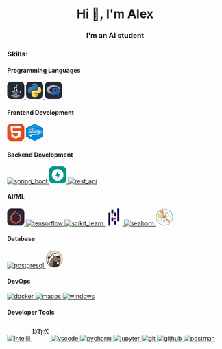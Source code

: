 <h1 align="center">Hi 👋, I'm Alex</h1>
<h3 align="center">I'm an AI student</h3>

<h3 align="left">Skills:</h3>

<h4>Programming Languages</h4>
  <a href="https://www.java.com" target="_blank" rel="noreferrer">
    <img src="https://raw.githubusercontent.com/tandpfun/skill-icons/65dea6c4eaca7da319e552c09f4cf5a9a8dab2c8/icons/Java-Dark.svg" alt="java" width="40" height="40"/>
  </a>

  <a href="https://www.python.org" target="_blank" rel="noreferrer">
    <img src="https://raw.githubusercontent.com/tandpfun/skill-icons/65dea6c4eaca7da319e552c09f4cf5a9a8dab2c8/icons/Python-Dark.svg" alt="python" width="40" height="40"/>
  </a>
  <a href="https://www.r-project.org/" target="_blank" rel="noreferrer">
    <img src="https://raw.githubusercontent.com/tandpfun/skill-icons/65dea6c4eaca7da319e552c09f4cf5a9a8dab2c8/icons/R-Dark.svg" alt="r" width="40" height="40"/>
  </a>
</p>

<h4>Frontend Development</h4>
<p align="left">
  <a href="https://www.w3.org/html/" target="_blank" rel="noreferrer">
    <img src="https://raw.githubusercontent.com/tandpfun/skill-icons/65dea6c4eaca7da319e552c09f4cf5a9a8dab2c8/icons/HTML.svg" alt="html5" width="40" height="40"/>
  </a>
  <a href="https://shiny.rstudio.com/" target="_blank" rel="noreferrer">
    <img src="https://raw.githubusercontent.com/rstudio/hex-stickers/master/PNG/shiny.png" alt="shiny" width="40" height="40"/>
  </a>
</p>

<h4>Backend Development</h4>
<p align="left">
  <a href="https://spring.io/projects/spring-boot" target="_blank" rel="noreferrer">
    <img src="https://raw.githubusercontent.com/marwin1991/profile-technology-icons/refs/heads/main/icons/spring_boot.png" alt="spring_boot" width="40" height="40"/>
  </a>
  <a href="https://fastapi.tiangolo.com/" target="_blank" rel="noreferrer">
    <img src="https://raw.githubusercontent.com/tandpfun/skill-icons/65dea6c4eaca7da319e552c09f4cf5a9a8dab2c8/icons/FastAPI.svg" alt="fastapi" width="40" height="40"/>
  </a>
  <a href="https://restfulapi.net/" target="_blank" rel="noreferrer">
    <img src="https://raw.githubusercontent.com/marwin1991/profile-technology-icons/refs/heads/main/icons/rest.png" alt="rest_api" width="40" height="40"/>
  </a>
</p>

<h4>AI/ML</h4>
<p align="left">
  <a href="https://pytorch.org/" target="_blank" rel="noreferrer">
    <img src="https://github.com/tandpfun/skill-icons/blob/main/icons/PyTorch-Dark.svg" alt="pytorch" width="40" height="40"/>
  </a>
  <a href="https://www.tensorflow.org/" target="_blank" rel="noreferrer">
    <img src="https://raw.githubusercontent.com/marwin1991/profile-technology-icons/refs/heads/main/icons/tensorflow.png" alt="tensorflow" width="40" height="40"/>
  </a>
  <a href="https://scikit-learn.org/" target="_blank" rel="noreferrer">
    <img src="https://upload.wikimedia.org/wikipedia/commons/0/05/Scikit_learn_logo_small.svg" alt="scikit_learn" width="40" height="40"/>
  </a>
  <a href="https://pandas.pydata.org/" target="_blank" rel="noreferrer">
    <img src="https://raw.githubusercontent.com/devicons/devicon/2ae2a900d2f041da66e950e4d48052658d850630/icons/pandas/pandas-original.svg" alt="pandas" width="40" height="40"/>
  </a>
  <a href="https://seaborn.pydata.org/" target="_blank" rel="noreferrer">
    <img src="https://seaborn.pydata.org/_images/logo-mark-lightbg.svg" alt="seaborn" width="40" height="40"/>
  </a>
  <a href="https://matplotlib.org/" target="_blank" rel="noreferrer">
    <img src="https://raw.githubusercontent.com/devicons/devicon/master/icons/matplotlib/matplotlib-original.svg" alt="matplotlib" width="40" height="40"/>
  </a>
</p>

<h4>Database</h4>
<p align="left">
  <a href="https://www.postgresql.org" target="_blank" rel="noreferrer">
    <img src="https://raw.githubusercontent.com/marwin1991/profile-technology-icons/refs/heads/main/icons/postgresql.png" alt="postgresql" width="40" height="40"/>
  </a>
  <a href="https://dbeaver.io/" target="_blank" rel="noreferrer">
    <img src="https://raw.githubusercontent.com/devicons/devicon/master/icons/dbeaver/dbeaver-original.svg" alt="dbeaver" width="40" height="40"/>
  </a>
</p>

<h4>DevOps</h4>
<p align="left">
  <a href="https://www.docker.com/" target="_blank" rel="noreferrer">
    <img src="https://raw.githubusercontent.com/marwin1991/profile-technology-icons/refs/heads/main/icons/docker.png" alt="docker" width="40" height="40"/>
  </a>
  <a href="https://www.apple.com/macos/" target="_blank" rel="noreferrer">
    <img src="https://raw.githubusercontent.com/marwin1991/profile-technology-icons/refs/heads/main/icons/macos.png" alt="macos" width="40" height="40"/>
  </a>
  <a href="https://www.microsoft.com/windows/" target="_blank" rel="noreferrer">
    <img src="https://raw.githubusercontent.com/marwin1991/profile-technology-icons/refs/heads/main/icons/windows.png" alt="windows" width="40" height="40"/>
  </a>
</p>

<h4>Developer Tools</h4>
<p align="left">
  <a href="https://www.jetbrains.com/idea/" target="_blank" rel="noreferrer">
    <img src="https://raw.githubusercontent.com/marwin1991/profile-technology-icons/refs/heads/main/icons/intellij.png" alt="intellij" width="40" height="40"/>
  </a>
  <a href="https://www.latex-project.org/" target="_blank" rel="noreferrer">
    <img src="https://raw.githubusercontent.com/devicons/devicon/master/icons/latex/latex-original.svg" alt="latex" width="40" height="40"/>
  </a>
  <a href="https://code.visualstudio.com/" target="_blank" rel="noreferrer">
    <img src="https://raw.githubusercontent.com/marwin1991/profile-technology-icons/refs/heads/main/icons/visual_studio_code.png" alt="vscode" width="40" height="40"/>
  </a>
  <a href="https://www.jetbrains.com/pycharm/" target="_blank" rel="noreferrer">
    <img src="https://raw.githubusercontent.com/marwin1991/profile-technology-icons/refs/heads/main/icons/pycharm.png" alt="pycharm" width="40" height="40"/>
  </a>
  <a href="https://jupyter.org/" target="_blank" rel="noreferrer">
    <img src="https://raw.githubusercontent.com/marwin1991/profile-technology-icons/refs/heads/main/icons/jupyter_notebook.png" alt="jupyter" width="40" height="40"/>
  </a>
  <a href="https://git-scm.com/" target="_blank" rel="noreferrer">
    <img src="https://raw.githubusercontent.com/marwin1991/profile-technology-icons/refs/heads/main/icons/git.png" alt="git" width="40" height="40"/>
  </a>
  <a href="https://github.com/" target="_blank" rel="noreferrer">
    <img src="https://raw.githubusercontent.com/marwin1991/profile-technology-icons/refs/heads/main/icons/github.png" alt="github" width="40" height="40"/>
  </a>
  <a href="https://postman.com" target="_blank" rel="noreferrer">
    <img src="https://raw.githubusercontent.com/marwin1991/profile-technology-icons/refs/heads/main/icons/postman.png" alt="postman" width="40" height="40"/>
  </a>
</p>
